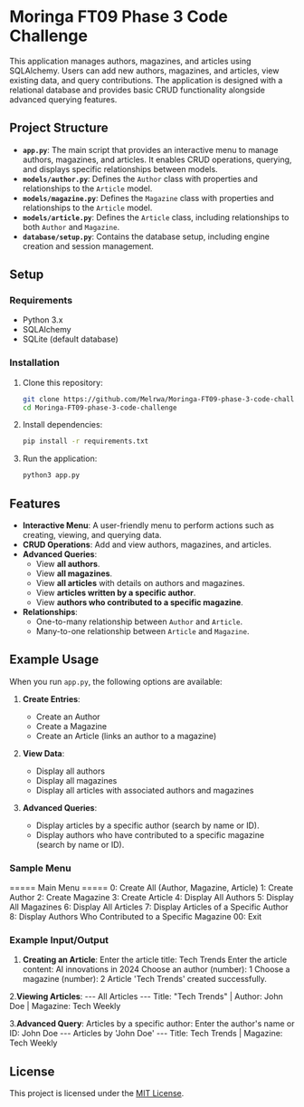 # Moringa FT09 Phase 3 Code Challenge

This application manages authors, magazines, and articles using SQLAlchemy. Users can add new authors, magazines, and articles, view existing data, and query contributions. The application is designed with a relational database and provides basic CRUD functionality alongside advanced querying features.

## Project Structure

- **`app.py`**: The main script that provides an interactive menu to manage authors, magazines, and articles. It enables CRUD operations, querying, and displays specific relationships between models.
- **`models/author.py`**: Defines the `Author` class with properties and relationships to the `Article` model.
- **`models/magazine.py`**: Defines the `Magazine` class with properties and relationships to the `Article` model.
- **`models/article.py`**: Defines the `Article` class, including relationships to both `Author` and `Magazine`.
- **`database/setup.py`**: Contains the database setup, including engine creation and session management.

## Setup

### Requirements

- Python 3.x
- SQLAlchemy
- SQLite (default database)

### Installation

1. Clone this repository:

    ```bash
    git clone https://github.com/Melrwa/Moringa-FT09-phase-3-code-challenge.git
    cd Moringa-FT09-phase-3-code-challenge
    ```

2. Install dependencies:

    ```bash
    pip install -r requirements.txt
    ```

3. Run the application:

    ```bash
    python3 app.py
    ```

## Features

- **Interactive Menu**: A user-friendly menu to perform actions such as creating, viewing, and querying data.
- **CRUD Operations**: Add and view authors, magazines, and articles.
- **Advanced Queries**:
  - View **all authors**.
  - View **all magazines**.
  - View **all articles** with details on authors and magazines.
  - View **articles written by a specific author**.
  - View **authors who contributed to a specific magazine**.
- **Relationships**:
  - One-to-many relationship between `Author` and `Article`.
  - Many-to-one relationship between `Article` and `Magazine`.

## Example Usage

When you run `app.py`, the following options are available:

1. **Create Entries**:
   - Create an Author
   - Create a Magazine
   - Create an Article (links an author to a magazine)

2. **View Data**:
   - Display all authors
   - Display all magazines
   - Display all articles with associated authors and magazines

3. **Advanced Queries**:
   - Display articles by a specific author (search by name or ID).
   - Display authors who have contributed to a specific magazine (search by name or ID).

### Sample Menu

===== Main Menu ===== 0: Create All (Author, Magazine, Article) 1: Create Author 2: Create Magazine 3: Create Article 4: Display All Authors 5: Display All Magazines 6: Display All Articles 7: Display Articles of a Specific Author 8: Display Authors Who Contributed to a Specific Magazine 00: Exit

### Example Input/Output

1. **Creating an Article**:
Enter the article title: Tech Trends Enter the article content: AI innovations in 2024 Choose an author (number): 1 Choose a magazine (number): 2 Article 'Tech Trends' created successfully.

2.**Viewing Articles**:
--- All Articles --- Title: "Tech Trends" | Author: John Doe | Magazine: Tech Weekly

3.**Advanced Query**: Articles by a specific author:
Enter the author's name or ID: John Doe --- Articles by 'John Doe' --- Title: Tech Trends | Magazine: Tech Weekly

## License

This project is licensed under the [MIT License](https://github.com/Melrwa/Moringa-FT09-phase-3-code-challenge/blob/main/LICENSE).
